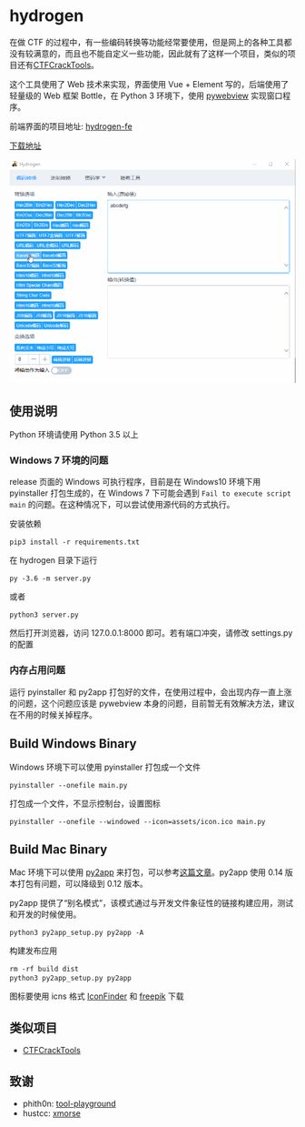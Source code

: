 # hydrogen

在做 CTF 的过程中，有一些编码转换等功能经常要使用，但是网上的各种工具都没有较满意的，而且也不能自定义一些功能，因此就有了这样一个项目，类似的项目还有[CTFCrackTools](https://github.com/0Chencc/CTFCrackTools)。

这个工具使用了 Web 技术来实现，界面使用 Vue + Element 写的，后端使用了轻量级的 Web 框架 Bottle，在 Python 3 环境下，使用 [pywebview](https://github.com/r0x0r/pywebview) 实现窗口程序。

前端界面的项目地址: [hydrogen-fe](https://github.com/restran/hydrogen-fe)

[下载地址](https://github.com/restran/hydrogen/releases)

![demo.gif](docs/demo.gif "")

## 使用说明

Python 环境请使用 Python 3.5 以上

### Windows 7 环境的问题

release 页面的 Windows 可执行程序，目前是在 Windows10 环境下用 pyinstaller 打包生成的，在 Windows 7 下可能会遇到 `Fail to execute script main` 的问题。在这种情况下，可以尝试使用源代码的方式执行。

安装依赖

    pip3 install -r requirements.txt 

在 hydrogen 目录下运行

    py -3.6 -m server.py

或者

    python3 server.py

然后打开浏览器，访问 127.0.0.1:8000 即可。若有端口冲突，请修改 settings.py 的配置

### 内存占用问题

运行 pyinstaller 和 py2app 打包好的文件，在使用过程中，会出现内存一直上涨的问题，这个问题应该是 pywebview 本身的问题，目前暂无有效解决方法，建议在不用的时候关掉程序。

## Build Windows Binary

Windows 环境下可以使用 pyinstaller 打包成一个文件

    pyinstaller --onefile main.py

打包成一个文件，不显示控制台，设置图标

    pyinstaller --onefile --windowed --icon=assets/icon.ico main.py

## Build Mac Binary

Mac 环境下可以使用 [py2app](https://pypi.python.org/pypi/py2app/) 来打包，可以参考[这篇文章](http://www.jianshu.com/p/afb6b2b97ce9)。py2app 使用 0.14 版本打包有问题，可以降级到 0.12 版本。

py2app 提供了“别名模式”，该模式通过与开发文件象征性的链接构建应用，测试和开发的时候使用。

    python3 py2app_setup.py py2app -A

构建发布应用

    rm -rf build dist
    python3 py2app_setup.py py2app
    
图标要使用 icns 格式 [IconFinder](https://www.iconfinder.com/) 和 [freepik](http://www.freepik.com/free-icons) 下载


## 类似项目

- [CTFCrackTools](https://github.com/0Chencc/CTFCrackTools)

## 致谢

- phith0n: [tool-playground](https://github.com/phith0n/tool-playground)
- hustcc: [xmorse](https://github.com/hustcc/xmorse)
